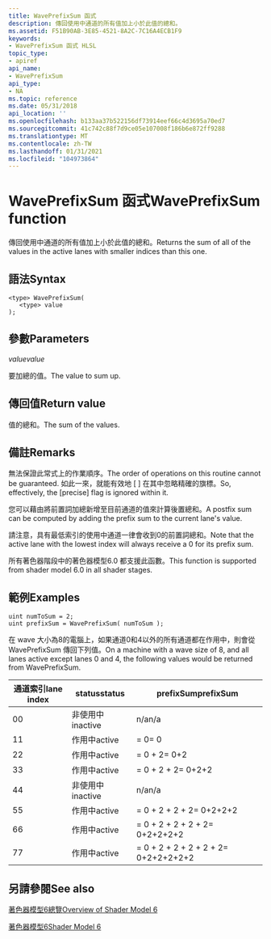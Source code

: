```yaml
---
title: WavePrefixSum 函式
description: 傳回使用中通道的所有值加上小於此值的總和。
ms.assetid: F51B90AB-3E85-4521-8A2C-7C16A4ECB1F9
keywords:
- WavePrefixSum 函式 HLSL
topic_type:
- apiref
api_name:
- WavePrefixSum
api_type:
- NA
ms.topic: reference
ms.date: 05/31/2018
api_location: ''
ms.openlocfilehash: b133aa37b522156df73914eef66c4d3695a70ed7
ms.sourcegitcommit: 41c742c88f7d9ce05e107008f186b6e872ff9288
ms.translationtype: MT
ms.contentlocale: zh-TW
ms.lasthandoff: 01/31/2021
ms.locfileid: "104973864"
---
```

# <a name="waveprefixsum-function"></a><span data-ttu-id="ad715-104">WavePrefixSum 函式</span><span class="sxs-lookup"><span data-stu-id="ad715-104">WavePrefixSum function</span></span>

<span data-ttu-id="ad715-105">傳回使用中通道的所有值加上小於此值的總和。</span><span class="sxs-lookup"><span data-stu-id="ad715-105">Returns the sum of all of the values in the active lanes with smaller indices than this one.</span></span>

## <a name="syntax"></a><span data-ttu-id="ad715-106">語法</span><span class="sxs-lookup"><span data-stu-id="ad715-106">Syntax</span></span>

``` syntax
<type> WavePrefixSum(
   <type> value
);
```

## <a name="parameters"></a><span data-ttu-id="ad715-107">參數</span><span class="sxs-lookup"><span data-stu-id="ad715-107">Parameters</span></span>

<span data-ttu-id="ad715-108">*value*</span><span class="sxs-lookup"><span data-stu-id="ad715-108">*value*</span></span> 

<span data-ttu-id="ad715-109">要加總的值。</span><span class="sxs-lookup"><span data-stu-id="ad715-109">The value to sum up.</span></span>

## <a name="return-value"></a><span data-ttu-id="ad715-110">傳回值</span><span class="sxs-lookup"><span data-stu-id="ad715-110">Return value</span></span>

<span data-ttu-id="ad715-111">值的總和。</span><span class="sxs-lookup"><span data-stu-id="ad715-111">The sum of the values.</span></span>

## <a name="remarks"></a><span data-ttu-id="ad715-112">備註</span><span class="sxs-lookup"><span data-stu-id="ad715-112">Remarks</span></span>

<span data-ttu-id="ad715-113">無法保證此常式上的作業順序。</span><span class="sxs-lookup"><span data-stu-id="ad715-113">The order of operations on this routine cannot be guaranteed.</span></span> <span data-ttu-id="ad715-114">如此一來，就能有效地 \[ \] 在其中忽略精確的旗標。</span><span class="sxs-lookup"><span data-stu-id="ad715-114">So, effectively, the \[precise\] flag is ignored within it.</span></span>

<span data-ttu-id="ad715-115">您可以藉由將前置詞加總新增至目前通道的值來計算後置總和。</span><span class="sxs-lookup"><span data-stu-id="ad715-115">A postfix sum can be computed by adding the prefix sum to the current lane's value.</span></span>

<span data-ttu-id="ad715-116">請注意，具有最低索引的使用中通道一律會收到0的前置詞總和。</span><span class="sxs-lookup"><span data-stu-id="ad715-116">Note that the active lane with the lowest index will always receive a 0 for its prefix sum.</span></span>

<span data-ttu-id="ad715-117">所有著色器階段中的著色器模型6.0 都支援此函數。</span><span class="sxs-lookup"><span data-stu-id="ad715-117">This function is supported from shader model 6.0 in all shader stages.</span></span> 

## <a name="examples"></a><span data-ttu-id="ad715-118">範例</span><span class="sxs-lookup"><span data-stu-id="ad715-118">Examples</span></span>

```hlsl
uint numToSum = 2;
uint prefixSum = WavePrefixSum( numToSum );
```

<span data-ttu-id="ad715-119">在 wave 大小為8的電腦上，如果通道0和4以外的所有通道都在作用中，則會從 WavePrefixSum 傳回下列值。</span><span class="sxs-lookup"><span data-stu-id="ad715-119">On a machine with a wave size of 8, and all lanes active except lanes 0 and 4, the following values would be returned from WavePrefixSum.</span></span>

| <span data-ttu-id="ad715-120">通道索引</span><span class="sxs-lookup"><span data-stu-id="ad715-120">lane index</span></span> | <span data-ttu-id="ad715-121">status</span><span class="sxs-lookup"><span data-stu-id="ad715-121">status</span></span>   | <span data-ttu-id="ad715-122">prefixSum</span><span class="sxs-lookup"><span data-stu-id="ad715-122">prefixSum</span></span>     | 
|------------|----------|---------------|
| <span data-ttu-id="ad715-123">0</span><span class="sxs-lookup"><span data-stu-id="ad715-123">0</span></span>          | <span data-ttu-id="ad715-124">非使用中</span><span class="sxs-lookup"><span data-stu-id="ad715-124">inactive</span></span> | <span data-ttu-id="ad715-125">n/a</span><span class="sxs-lookup"><span data-stu-id="ad715-125">n/a</span></span>           |
| <span data-ttu-id="ad715-126">1</span><span class="sxs-lookup"><span data-stu-id="ad715-126">1</span></span>          | <span data-ttu-id="ad715-127">作用中</span><span class="sxs-lookup"><span data-stu-id="ad715-127">active</span></span>   | <span data-ttu-id="ad715-128">= 0</span><span class="sxs-lookup"><span data-stu-id="ad715-128">= 0</span></span>           |
| <span data-ttu-id="ad715-129">2</span><span class="sxs-lookup"><span data-stu-id="ad715-129">2</span></span>          | <span data-ttu-id="ad715-130">作用中</span><span class="sxs-lookup"><span data-stu-id="ad715-130">active</span></span>   | <span data-ttu-id="ad715-131">= 0 + 2</span><span class="sxs-lookup"><span data-stu-id="ad715-131">= 0+2</span></span>         |
| <span data-ttu-id="ad715-132">3</span><span class="sxs-lookup"><span data-stu-id="ad715-132">3</span></span>          | <span data-ttu-id="ad715-133">作用中</span><span class="sxs-lookup"><span data-stu-id="ad715-133">active</span></span>   | <span data-ttu-id="ad715-134">= 0 + 2 + 2</span><span class="sxs-lookup"><span data-stu-id="ad715-134">= 0+2+2</span></span>       |
| <span data-ttu-id="ad715-135">4</span><span class="sxs-lookup"><span data-stu-id="ad715-135">4</span></span>          | <span data-ttu-id="ad715-136">非使用中</span><span class="sxs-lookup"><span data-stu-id="ad715-136">inactive</span></span> | <span data-ttu-id="ad715-137">n/a</span><span class="sxs-lookup"><span data-stu-id="ad715-137">n/a</span></span>           |
| <span data-ttu-id="ad715-138">5</span><span class="sxs-lookup"><span data-stu-id="ad715-138">5</span></span>          | <span data-ttu-id="ad715-139">作用中</span><span class="sxs-lookup"><span data-stu-id="ad715-139">active</span></span>   | <span data-ttu-id="ad715-140">= 0 + 2 + 2 + 2</span><span class="sxs-lookup"><span data-stu-id="ad715-140">= 0+2+2+2</span></span>     |
| <span data-ttu-id="ad715-141">6</span><span class="sxs-lookup"><span data-stu-id="ad715-141">6</span></span>          | <span data-ttu-id="ad715-142">作用中</span><span class="sxs-lookup"><span data-stu-id="ad715-142">active</span></span>   | <span data-ttu-id="ad715-143">= 0 + 2 + 2 + 2 + 2</span><span class="sxs-lookup"><span data-stu-id="ad715-143">= 0+2+2+2+2</span></span>   |
| <span data-ttu-id="ad715-144">7</span><span class="sxs-lookup"><span data-stu-id="ad715-144">7</span></span>          | <span data-ttu-id="ad715-145">作用中</span><span class="sxs-lookup"><span data-stu-id="ad715-145">active</span></span>   | <span data-ttu-id="ad715-146">= 0 + 2 + 2 + 2 + 2 + 2</span><span class="sxs-lookup"><span data-stu-id="ad715-146">= 0+2+2+2+2+2</span></span> |

## <a name="see-also"></a><span data-ttu-id="ad715-147">另請參閱</span><span class="sxs-lookup"><span data-stu-id="ad715-147">See also</span></span>

[<span data-ttu-id="ad715-148">著色器模型6總覽</span><span class="sxs-lookup"><span data-stu-id="ad715-148">Overview of Shader Model 6</span></span>](hlsl-shader-model-6-0-features-for-direct3d-12.md)

[<span data-ttu-id="ad715-149">著色器模型6</span><span class="sxs-lookup"><span data-stu-id="ad715-149">Shader Model 6</span></span>](shader-model-6-0.md)
